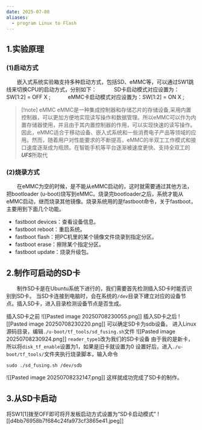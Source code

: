 ```yaml
---
date: 2025-07-08
aliases:
  - program Linux to Flash
---
```

## 1.实验原理
### (1)启动方式
&emsp;&emsp;嵌入式系统实验箱支持多种启动方式，包括SD、eMMC等，可以通过SW1跳线来切换CPU的启动方式，分别如下：
&emsp;&emsp;&emsp;SD卡启动模式对应设置为：SW[1:2] = OFF X ;
&emsp;&emsp;&emsp;eMMC卡启动模式对应设置为：SW[1:2] = ON X ;

>[!note] eMMC
>eMMC是一种集成控制器和存储芯片的存储设备,采用内置控制器，可以更加方便地实现读写操作和数据管理。所以eMMC可以作为内置存储器使用，并且由于其内置控制器的作用，可以实现快速的读写操作。因此，eMMC适合于移动设备、嵌入式系统和一些消费电子产品等领域的应用。然而，随着用户对性能要求的不断提高，eMMC的半双工工作模式和接口速度逐渐成为瓶颈。在智能手机等平台逐渐被速度更快、支持全双工的***UFS***所取代
### (2)烧录方式
&emsp;&emsp;在eMMC为空的时候，是不能从eMMC启动的，这时就需要通过其他方法，把bootloader (u-boot)烧写到eMMC。烧录完bootloader之后，系统才能从eMMC启动，继而烧录其他镜像。烧录系统用的是fastboot命令，关于fastboot，主要用到下面几个功能。
* fastboot devices：查看设备信息。
* fastboot reboot：重启系统。
* fastboot flash：把PC机里的某个镜像文件烧录到指定分区。
* fastboot erase：擦除某个指定分区。
* fastboot update：烧录升级包。
## 2.制作可启动的SD卡
&emsp;&emsp;制作SD卡是在Ubuntu系统下进行的，我们需要首先检测插入SD卡时能否识别到SD卡。
当SD卡连接到电脑时，会在系统的`/dev`目录下建立对应的设备节点。插入SD卡，进入目录检测设备节点是否生成。

插入SD卡之前
![[Pasted image 20250708230055.png]]
插入SD卡之后
![[Pasted image 20250708230220.png]]
可以确定SD卡为sdb设备。
进入Linux源码目录，编辑`./u-boot/tf_tools/sd_fusing.sh`文件
![[Pasted image 20250708230924.png]]
`reader_type1`改为我们的SD卡设备
由于我的是新卡，所以将`disk_tf_enable`设置为1，如果是旧卡就设置为0
设置好后，进入`./u-boot/tf_tools/`文件夹执行烧录脚本，输入命令
```shell
sudo ./sd_fusing.sh /dev/sdb
```
![[Pasted image 20250708232147.png]]
这样就成功完成了SD卡的制作。

## 3.从SD卡启动
将SW1[1]拨至OFF即可将开发板启动方式设置为“SD卡启动模式”
![[d4bb76958b7f684c24fa973cf3865e41.jpeg]]
